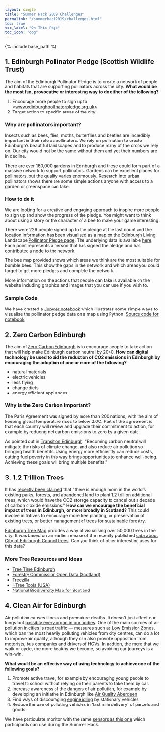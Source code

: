 ```yaml
---
layout: single
title: "Summer Hack 2019 Challenges"
permalink: "/summerhack2019/challenges.html"
toc: true
toc_label: "On This Page"
toc_icon: "cog"
---
```

{% include base_path %}


## 1. Edinburgh Pollinator Pledge (Scottish Wildlife Trust)

The aim of the Edinburgh Pollinator Pledge is to create a network of people and habitats that are supporting pollinators across the city. **What would be the most fun, provocative or interesting way to do either of the following?**

1.	Encourage more people to sign up to <www.edinburghpollinatorpledge.org.uk>
2.	Target action to specific areas of the city

### Why are pollinators important?

Insects such as bees, flies, moths, butterflies and beetles are incredibly important in their role as pollinators. We rely on pollination to create Edinburgh’s beautiful landscapes and to produce many of the crops we rely on. Our city would not be the same without them and yet their numbers are in decline. 

There are over 160,000 gardens in Edinburgh and these could form part of a massive network to support pollinators. Gardens can be excellent places for pollinators, but the quality varies enormously. Research into urban pollinators shows there are some simple actions anyone with access to a garden or greenspace can take.

### How to do it 

We are looking for a creative and engaging approach to inspire more people to sign up and show the progress of the pledge. You might want to think about using a story or the character of a bee to make your game interesting.

There were 226 people signed up to the pledge at the last count and the location information has been visualised as a map  on the Edinburgh Living Landscape [Pollinator Pledge page](https://edinburghlivinglandscape.org.uk/pollinatorpledge/).  The underlying data is available [here](https://github.com/prewired/workshops/tree/master/data/processed). Each point represents a person that has signed the pledge and has contributed a node to the network. 

The bee map provided shows which areas we think are the most suitable for bumble bees. This show the gaps in the network and which areas you could target to get more pledges and complete the network. 

More information on the actions that people can take is available on the website including graphics and images that you can use if you wish to. 

### Sample Code

We have created a [Jupyter notebook](https://nbviewer.jupyter.org/github/prewired/workshops/blob/master/notebooks/swt.ipynb) which illustrates some simple ways to visualise the pollinator pledge data on a map using Python. [Source code for notebook](https://github.com/prewired/workshops/blob/master/notebooks/swt.ipynb)

## 2. Zero Carbon Edinburgh

The aim of [Zero Carbon Edinburgh](https://zerocarbonedinburgh.wordpress.com) is to encourage people to take action that will help make Edinburgh carbon neutral by 2040. **How can digital technology be used to aid the reduction of CO2 emissions in Edinburgh by encouraging the adoption of one or more of the following?**

* natural materials
* electric vehicles
* less flying
* change diets
* energy efficient appliances

### Why is the Zero Carbon important?

The Paris Agreement was signed by more than 200 nations, with the aim of keeping global temperature rises to below 2.0C. Part of the agreement is that each country will review and upgrade their commitment to action, for example by reducng net carbon emissions to zero by a given date. 

As pointed out in [Transition Edinburgh](https://transitionedinburgh.org.uk): "Becoming carbon neutral will mitigate the risks of climate change, and also reduce air pollution so bringing health benefits. Using energy more efficiently can reduce costs, cutting fuel poverty in this way brings opportunities to enhance well-being. Achieving these goals will bring multiple benefits."  

## 3. 1.2 Trillion Trees 

It has [recently been claimed](https://e360.yale.edu/digest/planting-1-2-trillion-trees-could-cancel-out-a-decade-of-co2-emissions-scientists-find) that "there is enough room in the world’s existing parks, forests, and abandoned land to plant 1.2 trillion additional trees, which would have the CO2 storage capacity to cancel out a decade of carbon dioxide emissions." **How can we encourage the beneficial impact of trees in Edinburgh, or more broadly in Scotland?** This could involve initiatives to encourage more tree planting, or preservation of existing trees, or better management of trees for sustainable forestry.

 [Edinburgh Tree Map](http://edinburghtreemap.org) provides a way of visualising over 50,000 trees in the city. It was based on an earlier release of the recently published [data about City of Edinburgh Council trees](https://data.edinburghopendata.info/dataset/edinburgh-council-trees-dataset). Can you think of other interesting uses for this data?

### More Tree Resources and Ideas

* [Tree Time Edinburgh](https://edinburghlivinglandscape.org.uk/project/tree-time-edinburgh/)
* [Forestry Commission Open Data (Scotland)](http://data-forestry.opendata.arcgis.com/search?tags=Scotland)
* [Treezilla](http://www.treezilla.org)
* [I-Tree Tools (USA)](https://www.itreetools.org)
* [National Biodiversity Map for Scotland](https://scotland.nbnatlas.org)



## 4. Clean Air for Edinburgh

Air pollution causes illness and premature deaths. It doesn't just affect our lungs but [possibly every organ in our bodies](https://www.theguardian.com/environment/ng-interactive/2019/may/17/air-pollution-may-be-damaging-every-organ-and-cell-in-the-body-finds-global-review). One of the main sources of air pollution in cities is road traffic &mdash; measures such as [Low Emission Zones](http://www.edinburgh.gov.uk/connectingplaces/info/8/about_the_low_emission_zone/16/low_emission_zones), which ban the most heavily polluting vehicles from city centres, can do a lot to improve air quality, although they can also provoke opposition from motorists, bus companies and drivers of HGVs. In addtion, the more that we walk or cycle, the more healthy we become, so avoiding car journeys is a win-win. 

**What would be an effective way of using technology to achieve one of the following goals?**

1. Promote active travel, for example by encouraging young people to travel to school without relying on their parents to take them by car.
2. Increase awareness of the dangers of air pollution, for example by developing an initiative in Edinburgh like [Air Quality Aberdeen](https://www.airaberdeen.org)
3. Find ways of discouraging [engine idling](http://www.campaignforcleanair.org/myths-and-facts.html) by stationary vehicles.
3. Reduce the use of polluting vehicles in 'last mile delivery' of parcels and goods.

We have particulate monitor with the same [sensors as this one](https://www.airaberdeen.org/sensors/) which participants can use during the Summer Hack.






